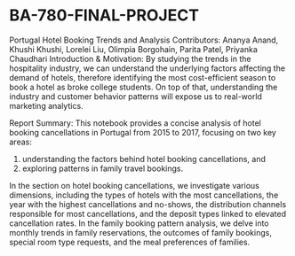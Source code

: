 # BA-780-FINAL-PROJECT
Portugal Hotel Booking Trends and Analysis
Contributors: Ananya Anand, Khushi Khushi, Lorelei Liu, Olimpia Borgohain, Parita Patel, Priyanka Chaudhari
Introduction & Motivation:
By studying the trends in the hospitality industry, we can understand the underlying factors affecting the demand of hotels, therefore identifying the most cost-efficient season to book a hotel as broke college students. On top of that, understanding the industry and customer behavior patterns will expose us to real-world marketing analytics.

Report Summary:
This notebook provides a concise analysis of hotel booking cancellations in Portugal from 2015 to 2017, focusing on two key areas:
1) understanding the factors behind hotel booking cancellations, and
2) exploring patterns in family travel bookings.

In the section on hotel booking cancellations, we investigate various dimensions, including the types of hotels with the most cancellations, the year with the highest cancellations and no-shows, the distribution channels responsible for most cancellations, and the deposit types linked to elevated cancellation rates. In the family booking pattern analysis, we delve into monthly trends in family reservations, the outcomes of family bookings, special room type requests, and the meal preferences of families.
